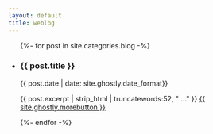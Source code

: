 ```yaml
---
layout: default
title: weblog
---
```


<!-- Present all posts in the blog category, and link to them -->

<ul>
{%- for post in site.categories.blog -%}       
  <li class="post">
        <h3>{{ post.title }}</h3>
        <p class="date">
            {{ post.date | date: site.ghostly.date_format}} 
        </p>    
        <p>
            {{ post.excerpt | strip_html | truncatewords:52, " ..." }} 
            <a href="{{ post.url }}">{{ site.ghostly.morebutton }}</a>    
        </p>    
    </li>
{%- endfor -%}
</ul>

